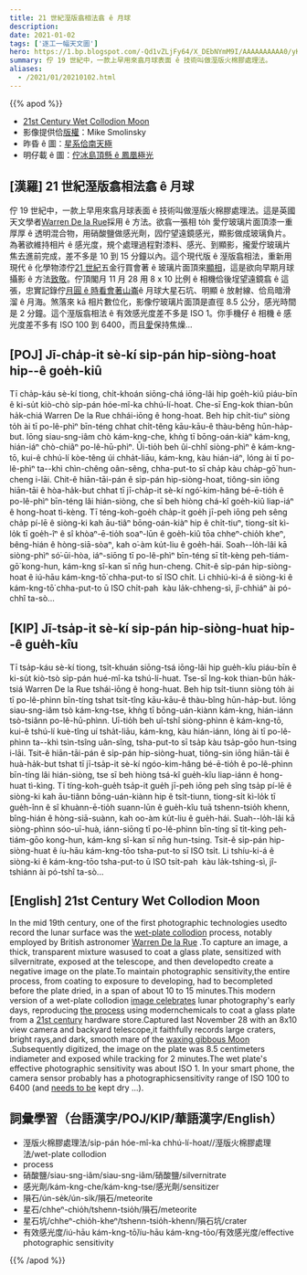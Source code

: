 ```yaml
---
title: 21 世紀溼版翕相法翕 ê 月球
description:
date: 2021-01-02
tags: ['逐工一幅天文圖']
hero: https://1.bp.blogspot.com/-Qd1vZLjFy64/X_DEbNYmM9I/AAAAAAAAAA0/yKUmhP2cXrcUqLEyiVvtDvMVzCs7mVYBgCLcBGAsYHQ/s1024/WetCollodionLunar112820SMO_1024.jpeg
summary: 佇 19 世紀中，一款上早用來翕月球表面 ê 技術叫做溼版火棉膠處理法。
aliases:
  - /2021/01/20210102.html
---
```


{{% apod %}}

- [21st Century Wet Collodion Moon](https://apod.nasa.gov/apod/ap210102.html)
- 影像提供佮[版權](https://apod.nasa.gov/apod/lib/about_apod.html#srapply)：Mike Smolinsky
- 昨昏 ê 圖：[星系佮南天極](https://apod-taigi.blogspot.com/2021/01/20210101.html)
- 明仔載 ê 圖：[佇冰島頂懸 ê 鳳凰極光](https://apod-taigi.blogspot.com/2021/01/20210103.html)

## [漢羅] 21 世紀溼版翕相法翕 ê 月球

佇 19 世紀中，一款上早用來翕月球表面 ê 技術叫做溼版火棉膠處理法。這是英國天文學者[Warren De la Rue](https://en.wikipedia.org/wiki/Warren_De_la_Rue)採用 ê 方法。欲翕一張相 to̍h 愛佇玻璃片面頂漆一重厚厚 ê 透明混合物，用硝酸鹽做感光劑，囥佇望遠鏡感光，顯影做成玻璃負片。為著欲維持相片 ê 感光度，規个處理過程對漆料、感光、到顯影，攏愛佇玻璃片焦去進前完成，差不多是 10 到 15 分鐘以內。這个現代版 ê 溼版翕相法，重新用現代 ê 化學物漆佇[21 世紀](https://www.pbs.org/wgbh/americanexperience/features/eastman-wet-plate-photography/)五金行買會著 ê 玻璃片面頂來[顯相](https://unblinkingeye.com/Articles/WPC/wpc.html)，這是欲向早期月球攝影 ê 方法[致敬](https://www.metmuseum.org/art/collection/search/786096?&exhibitionId=%7b1db98082-524d-46fe-93ee-3ba6436c0acb%7d&oid=786096&pkgids=578&pg=0&rpp=20&pos=23&ft=*&offset=20)。佇頂閣月 11 月 28 用 8 x 10 比例 ê 相機佮後埕望遠鏡翕 ê 這張，忠實記錄佇[月圓 ê 時看會著山崙](https://svs.gsfc.nasa.gov/Gallery/moonphase.html)ê 月球大星石坑、明顯 ê 放射線、佮烏暗滑溜 ê 月海。煞落來 kā 相片數位化，影像佇玻璃片面頂是直徑 8.5 公分，感光時間是 2 分鐘。這个溼版翕相法 ê 有效感光度差不多是 ISO 1。你手機仔 ê 相機 ê 感光度差不多有 ISO 100 到 6400，而且[愛](https://www.wetplateday.org/galleries/)保持焦燥...

## [POJ] Jī-cha̍p-it sè-kí si̍p-pán hip-siòng-hoat hip--ê goe̍h-kiû

Tī cha̍p-káu sè-kí tiong, chi̍t-khoán siōng-chá iōng-lâi hip goe̍h-kiû piáu-bīn ê ki-su̍t kiò-chò si̍p-pán hóe-mî-ka chhú-lí-hoat. Che-sī Eng-kok thian-bûn ha̍k-chiá Warren De la Rue chhái-iōng ê hong-hoat. Beh hip chi̍t-tiuⁿ siòng to̍h ài tī po-lê-phìⁿ bīn-téng chhat chi̍t-têng kāu-kāu-ê thàu-bêng hūn-ha̍p-but. Iōng siau-sng-iâm chò kám-kng-che, khǹg tī bōng-oán-kiàⁿ kám-kng, hián-iáⁿ chò-chiâⁿ po-lê-hū-phìⁿ. Ūi-tio̍h beh ûi-chhî siòng-phìⁿ ê kám-kng-tō, kui-ê chhú-lí kòe-têng úi chha̍t-liāu, kám-kng, kàu hián-iáⁿ, lóng ài tī po-lê-phìⁿ ta--khì chìn-chêng oân-sêng, chha-put-to sī cha̍p kàu cha̍p-gō͘ hun-cheng i-lāi. Chit-ê hiān-tāi-pán ê si̍p-pán hip-siòng-hoat, tiông-sin iōng hiān-tāi ê hòa-ha̍k-but chhat tī jī-cha̍p-it sè-kí ngó͘-kim-hâng bé-ē-tio̍h ê po-lê-phìⁿ bīn-téng lâi hián-siòng, che sī beh hiòng chá-kî goe̍h-kiû liap-iáⁿ ê hong-hoat tì-kèng. Tī téng-koh-goe̍h cha̍p-it goe̍h jī-peh iōng peh sêng cha̍p pí-lē ê siòng-ki kah āu-tiâⁿ bōng-oán-kiàⁿ hip ê chi̍t-tiuⁿ, tiong-si̍t kì-lo̍k tī goe̍h-îⁿ ê sî khòaⁿ-ē-tio̍h soaⁿ-lūn ê goe̍h-kiû tōa chheⁿ-chio̍h kheⁿ, bêng-hián ê hòng-siā-sòaⁿ, kah o͘-àm ku̍t-liu ê goe̍h-hái. Soah--lo̍h-lâi kā siòng-phìⁿ só͘-ūi-hòa, iáⁿ-siōng tī po-lê-phìⁿ bīn-téng sī ti̍t-kèng peh-tiám-gō͘ kong-hun, kám-kng sî-kan sī nn̄g hun-cheng. Chit-ê si̍p-pán hip-siòng-hoat ê iú-hāu kám-kng-tō͘ chha-put-to sī ISO chi̍t. Li chhiú-ki-á ê siòng-ki ê kám-kng-tō͘ chha-put-to ū ISO chi̍t-pah  kàu la̍k-chheng-sì, jî-chhiáⁿ ài pó-chhî ta-sò...

## [KIP] Jī-tsa̍p-it sè-kí si̍p-pán hip-siòng-huat hip--ê gue̍h-kîu

Tī tsa̍p-káu sè-kí tiong, tsi̍t-khuán siōng-tsá iōng-lâi hip gue̍h-kîu piáu-bīn ê ki-su̍t kiò-tsò si̍p-pán hué-mî-ka tshú-lí-huat. Tse-sī Ing-kok thian-bûn ha̍k-tsiá Warren De la Rue tshái-iōng ê hong-huat. Beh hip tsi̍t-tiunn siòng to̍h ài tī po-lê-phìnn bīn-tíng tshat tsi̍t-tîng kāu-kāu-ê thàu-bîng hūn-ha̍p-but. Iōng siau-sng-iâm tsò kám-kng-tse, khǹg tī bōng-uán-kiànn kám-kng, hián-iánn tsò-tsiânn po-lê-hū-phìnn. Uī-tio̍h beh uî-tshî siòng-phìnn ê kám-kng-tō, kui-ê tshú-lí kuè-tîng uí tsha̍t-liāu, kám-kng, kàu hián-iánn, lóng ài tī po-lê-phìnn ta--khì tsìn-tsîng uân-sîng, tsha-put-to sī tsa̍p kàu tsa̍p-gōo hun-tsing i-lāi. Tsit-ê hiān-tāi-pán ê si̍p-pán hip-siòng-huat, tiông-sin iōng hiān-tāi ê huà-ha̍k-but tshat tī jī-tsa̍p-it sè-kí ngóo-kim-hâng bé-ē-tio̍h ê po-lê-phìnn bīn-tíng lâi hián-siòng, tse sī beh hiòng tsá-kî gue̍h-kîu liap-iánn ê hong-huat tì-kìng. Tī tíng-koh-gue̍h tsa̍p-it gue̍h jī-peh iōng peh sîng tsa̍p pí-lē ê siòng-ki kah āu-tiânn bōng-uán-kiànn hip ê tsi̍t-tiunn, tiong-si̍t kì-lo̍k tī gue̍h-înn ê sî khuànn-ē-tio̍h suann-lūn ê gue̍h-kîu tuā tshenn-tsio̍h khenn, bîng-hián ê hòng-siā-suànn, kah oo-àm ku̍t-liu ê gue̍h-hái. Suah--lo̍h-lâi kā siòng-phìnn sóo-uī-huà, iánn-siōng tī po-lê-phìnn bīn-tíng sī ti̍t-kìng peh-tiám-gōo kong-hun, kám-kng sî-kan sī nn̄g hun-tsing. Tsit-ê si̍p-pán hip-siòng-huat ê íu-hāu kám-kng-tōo tsha-put-to sī ISO tsi̍t. Li tshíu-ki-á ê siòng-ki ê kám-kng-tōo tsha-put-to ū ISO tsi̍t-pah  kàu la̍k-tshing-sì, jî-tshiánn ài pó-tshî ta-sò...

## [English] 21st Century Wet Collodion Moon

In the mid 19th century, one of the first photographic technologies usedto record the lunar surface was the [wet-plate collodion](https://en.wikipedia.org/wiki/Collodion_process) process, notably employed by British astronomer [Warren De la Rue](https://en.wikipedia.org/wiki/Warren_De_la_Rue) .To capture an image, a thick, transparent mixture wasused to coat a glass plate, sensitized with silvernitrate, exposed at the telescope, and then developedto create a negative image on the plate.To maintain photographic sensitivity,the entire process, from coating to exposure to developing, had to becompleted before the plate dried, in a span of about 10 to 15 minutes.This modern version of a wet-plate collodion [image celebrates](https://www.metmuseum.org/art/collection/search/786096?&exhibitionId=%7b1db98082-524d-46fe-93ee-3ba6436c0acb%7d&oid=786096&pkgids=578&pg=0&rpp=20&pos=23&ft=*&offset=20) lunar photography's early days, reproducing [the process](https://unblinkingeye.com/Articles/WPC/wpc.html) using modernchemicals to coat a glass plate from a [21st century](https://www.pbs.org/wgbh/americanexperience/features/eastman-wet-plate-photography/) hardware store.Captured last November 28 with an 8x10 view camera and backyard telescope,it faithfully records large craters, bright rays,and dark, smooth mare of the [waxing gibbous Moon](https://svs.gsfc.nasa.gov/Gallery/moonphase.html) .Subsequently digitized, the image on the plate was 8.5 centimeters indiameter and exposed while tracking for 2 minutes.The wet plate's effective photographic sensitivity was about ISO 1. In your smart phone, the camera sensor probably has a photographicsensitivity range of ISO 100 to 6400 (and [needs to be](https://www.wetplateday.org/galleries/) kept dry ...).

## 詞彙學習（台語漢字/POJ/KIP/華語漢字/English）

- 溼版火棉膠處理法/si̍p-pán hóe-mî-ka chhú-lí-hoat//溼版火棉膠處理法/wet-plate collodion
- process
- 硝酸鹽/siau-sng-iâm/siau-sng-iâm/硝酸鹽/silvernitrate
- 感光劑/kám-kng-che/kám-kng-tse/感光劑/sensitizer
- 隕石/ún-se̍k/ún-si̍k/隕石/meteorite
- 星石/chheⁿ-chio̍h/tshenn-tsio̍h/隕石/meteorite
- 星石坑/chheⁿ-chio̍h-kheⁿ/tshenn-tsio̍h-khenn/隕石坑/crater
- 有效感光度/iú-hāu kám-kng-tō͘/íu-hāu kám-kng-tōo/有效感光度/effective photographic sensitivity

{{% /apod %}}
